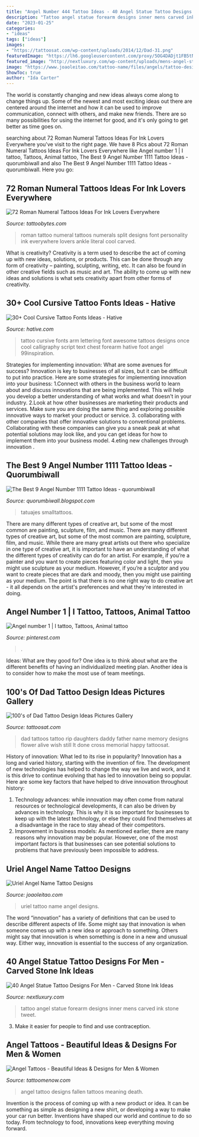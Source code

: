 ```yaml
---
title: "Angel Number 444 Tattoo Ideas - 40 Angel Statue Tattoo Designs For Men"
description: "Tattoo angel statue forearm designs inner mens carved ink stone tweet"
date: "2023-01-25"
categories:
- "ideas"
tags: ["ideas"]
images:
- "https://tattoosat.com/wp-content/uploads/2014/12/Dad-31.png"
featuredImage: "https://lh6.googleusercontent.com/proxy/5OG4DADjt1FB5tN7RSqPQUpw-SdUN9njc45UmOF7miV6ZwBagjL2DcSm_phmPSq2z4TmsIs387gjQV0ao7MZpM2E56RIcfsWmyswQyNhpDaAyfEB0CA-dZo1qKXHlxN2NSUgLY5-56QaClMlvwAISEuj28HI2PDFpIjgGHZ9ojE5pJ9gBZmm8KSE_BZNwvKNxqEKy4gz=w1200-h630-p-k-no-nu"
featured_image: "http://nextluxury.com/wp-content/uploads/mens-angel-statue-inner-forearm-tattoo-design-inspiration.jpg"
image: "https://www.joaoleitao.com/tattoo-name/files/angels/tattoo-design-angel-names-uriel-15.png"
ShowToc: true
author: "Ida Carter"
---
```



The world is constantly changing and new ideas always come along to change things up. Some of the newest and most exciting ideas out there are centered around the internet and how it can be used to improve communication, connect with others, and make new friends. There are so many possibilities for using the internet for good, and it's only going to get better as time goes on.

	

		
searching about 72 Roman Numeral Tattoos Ideas For Ink Lovers Everywhere you've visit to the right page. We have 8 Pics about 72 Roman Numeral Tattoos Ideas For Ink Lovers Everywhere like Angel number 1 | I tattoo, Tattoos, Animal tattoo, The Best 9 Angel Number 1111 Tattoo Ideas - quorumbiwall and also The Best 9 Angel Number 1111 Tattoo Ideas - quorumbiwall. Here you go:
		
    
## 72 Roman Numeral Tattoos Ideas For Ink Lovers Everywhere

<img loading=lazy src="https://www.tattoobytes.com/wp-content/uploads/2015/10/split-personality-roman-numeral-tattoos.jpg" onerror="this.onerror=null;this.src='https://tse1.mm.bing.net/th?id=OIP.4-GA1nKDufgfYian5djbuwHaJ4&amp;pid=15.1';" alt="72 Roman Numeral Tattoos Ideas For Ink Lovers Everywhere">

_Source: tattoobytes.com_

>roman tattoo numeral tattoos numerals split designs font personality ink everywhere lovers ankle literal cool carved. 

	

What is creativity?
Creativity is a term used to describe the act of coming up with new ideas, solutions, or products. This can be done through any form of creativity – painting, sculpting, writing, etc. It can also be found in other creative fields such as music and art. The ability to come up with new ideas and solutions is what sets creativity apart from other forms of creativity.

    
## 30+ Cool Cursive Tattoo Fonts Ideas - Hative

<img loading=lazy src="https://hative.com/wp-content/uploads/2014/02/cursive-tattoos/cursive-arm-tattoo-24.jpg" onerror="this.onerror=null;this.src='https://tse4.mm.bing.net/th?id=OIP.HbBkKxOQXYgQ4FMPYQ9qBAHaE7&amp;pid=15.1';" alt="30+ Cool Cursive Tattoo Fonts Ideas - Hative">

_Source: hative.com_

>tattoo cursive fonts arm lettering font awesome tattoos designs once cool calligraphy script text chest forearm hative foot angel 99inspiration. 

	

Strategies for implementing innovation: What are some avenues for success?
Innovation is key to businesses of all sizes, but it can be difficult to put into practice. Here are some strategies for implementing innovation into your business:
1.Connect with others in the business world to learn about and discuss innovations that are being implemented. This will help you develop a better understanding of what works and what doesn't in your industry.
2.Look at how other businesses are marketing their products and services. Make sure you are doing the same thing and exploring possible innovative ways to market your product or service.
3. collaborating with other companies that offer innovative solutions to conventional problems. Collaborating with these companies can give you a sneak peak at what potential solutions may look like, and you can get ideas for how to implement them into your business model.
4.eting new challenges through innovation .

    
## The Best 9 Angel Number 1111 Tattoo Ideas - Quorumbiwall

<img loading=lazy src="https://lh6.googleusercontent.com/proxy/5OG4DADjt1FB5tN7RSqPQUpw-SdUN9njc45UmOF7miV6ZwBagjL2DcSm_phmPSq2z4TmsIs387gjQV0ao7MZpM2E56RIcfsWmyswQyNhpDaAyfEB0CA-dZo1qKXHlxN2NSUgLY5-56QaClMlvwAISEuj28HI2PDFpIjgGHZ9ojE5pJ9gBZmm8KSE_BZNwvKNxqEKy4gz=w1200-h630-p-k-no-nu" onerror="this.onerror=null;this.src='https://tse3.mm.bing.net/th?id=OIP.T9FglO58On8XjbiZ7iT4gwHaHa&amp;pid=15.1';" alt="The Best 9 Angel Number 1111 Tattoo Ideas - quorumbiwall">

_Source: quorumbiwall.blogspot.com_

>tatuajes smalltattoos. 

	

There are many different types of creative art, but some of the most common are painting, sculpture, film, and music.
There are many different types of creative art, but some of the most common are painting, sculpture, film, and music. While there are many great artists out there who specialize in one type of creative art, it is important to have an understanding of what the different types of creativity can do for an artist. For example, if you’re a painter and you want to create pieces featuring color and light, then you might use sculpture as your medium. However, if you’re a sculptor and you want to create pieces that are dark and moody, then you might use painting as your medium. The point is that there is no one right way to do creative art - it all depends on the artist's preferences and what they're interested in doing.

    
## Angel Number 1 | I Tattoo, Tattoos, Animal Tattoo

<img loading=lazy src="https://i.pinimg.com/originals/b6/09/6b/b6096bbf031d8092bc1658428b345ff2.jpg" onerror="this.onerror=null;this.src='https://tse3.mm.bing.net/th?id=OIP.0Dg_64deOE8km6M_eSdoewHaGS&amp;pid=15.1';" alt="Angel number 1 | I tattoo, Tattoos, Animal tattoo">

_Source: pinterest.com_

>. 

	

Ideas: What are they good for?
One idea is to think about what are the different benefits of having an individualized meeting plan. Another idea is to consider how to make the most use of team meetings.

    
## 100&#039;s Of Dad Tattoo Design Ideas Pictures Gallery

<img loading=lazy src="https://tattoosat.com/wp-content/uploads/2014/12/Dad-31.png" onerror="this.onerror=null;this.src='https://tse1.mm.bing.net/th?id=OIP.ZTOt9qKDPagSrFSCBSC1EwHaFg&amp;pid=15.1';" alt="100&#039;s of Dad Tattoo Design Ideas Pictures Gallery">

_Source: tattoosat.com_

>dad tattoos tattoo rip daughters daddy father name memory designs flower alive wish still lt done cross memorial happy tattoosat. 

	

History of innovation: What led to its rise in popularity?
Innovation has a long and varied history, starting with the invention of fire. The development of new technologies has helped to change the way we live and work, and it is this drive to continue evolving that has led to innovation being so popular. Here are some key factors that have helped to drive innovation throughout history: 
1) Technology advances: while innovation may often come from natural resources or technological developments, it can also be driven by advances in technology. This is why it is so important for businesses to keep up with the latest technology, or else they could find themselves at a disadvantage in the race to stay ahead of their competitors. 
2) Improvement in business models: As mentioned earlier, there are many reasons why innovation may be popular. However, one of the most important factors is that businesses can see potential solutions to problems that have previously been impossible to address.

    
## Uriel Angel Name Tattoo Designs

<img loading=lazy src="https://www.joaoleitao.com/tattoo-name/files/angels/tattoo-design-angel-names-uriel-15.png" onerror="this.onerror=null;this.src='https://tse4.mm.bing.net/th?id=OIP.y2F1F6jWdq5RSBpjToLQnQHaGE&amp;pid=15.1';" alt="Uriel Angel Name Tattoo Designs">

_Source: joaoleitao.com_

>uriel tattoo name angel designs. 

	

The word “innovation” has a variety of definitions that can be used to describe different aspects of life. Some might say that innovation is when someone comes up with a new idea or approach to something. Others might say that innovation is when something is done in a new and unusual way. Either way, innovation is essential to the success of any organization.

    
## 40 Angel Statue Tattoo Designs For Men - Carved Stone Ink Ideas

<img loading=lazy src="http://nextluxury.com/wp-content/uploads/mens-angel-statue-inner-forearm-tattoo-design-inspiration.jpg" onerror="this.onerror=null;this.src='https://tse1.mm.bing.net/th?id=OIP.g6UvOrZk-OWvsgxxaTnqQQHaIu&amp;pid=15.1';" alt="40 Angel Statue Tattoo Designs For Men - Carved Stone Ink Ideas">

_Source: nextluxury.com_

>tattoo angel statue forearm designs inner mens carved ink stone tweet. 

	

3. Make it easier for people to find and use contraception.

    
## Angel Tattoos - Beautiful Ideas &amp; Designs For Men &amp; Women

<img loading=lazy src="https://www.tattoomenow.com/tattoo-designs/wp-content/uploads/2021/02/angel-tattoo-03.jpg" onerror="this.onerror=null;this.src='https://tse2.mm.bing.net/th?id=OIP.b-Y6PNudSbQTKcLmxxZvUQAAAA&amp;pid=15.1';" alt="Angel Tattoos - Beautiful Ideas &amp; Designs for Men &amp; Women">

_Source: tattoomenow.com_

>angel tattoo designs fallen tattoos meaning death. 

	

Invention is the process of coming up with a new product or idea. It can be something as simple as designing a new shirt, or developing a way to make your car run better. Inventions have shaped our world and continue to do so today. From technology to food, innovations keep everything moving forward.


